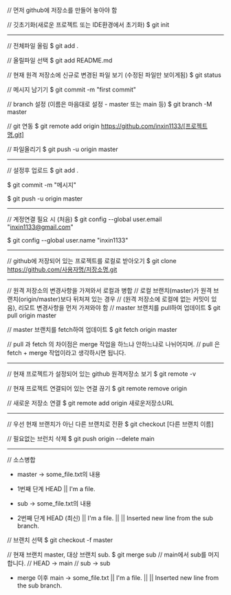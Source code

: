 // 먼저 github에 저장소를 만들어 놓아야 함

// 깃초기화(새로운 프로젝트 또는 IDE환경에서 초기화)
$ git init

------------------------------------------------------------------------------

// 전체파일 올림
$ git add .

// 올릴파일 선택
$ git add README.md

// 현재 원격 저장소에 신규로 변경된 파일 보기 (수정된 파일만 보이게됨)
$ git status

// 메시지 남기기
$ git commit -m "first commit"

// branch 설정 (이름은 마음대로 설정 - master 또는 main 등)
$ git branch -M master

// git 연동 
$ git remote add origin https://github.com/inxin1133/[프로젝트명.git]

// 파일올리기
$ git push -u origin master


-----------------------------------------------------------

// 설정후 업로드
$ git add .

$ git commit -m "메시지"

$ git push -u origin master

----------------------------------------------------------------------------------

// 계정연결 필요 시 (처음)
$ git config --global user.email "inxin1133@gmail.com"

$ git config --global user.name "inxin1133"

---------------------------------------------------------------------------------

// github에 저장되어 있는 프로젝트를 로컬로 받아오기
$ git clone https://github.com/사용자명/저장소명.git

---------------------------------------------------------------------------------

// 원격 저장소의 변경사항을 가져와서 로컬과 병합
// 로컬 브랜치(master)가 원격 브랜치(origin/master)보다 뒤처져 있는 경우
// (원격 저장소에 로컬에 없는 커밋이 있음), 리모트 변경사항을 먼저 가져와야 함
// master 브랜치를 pull하여 업데이트
$ git pull origin master

// master 브랜치를 fetch하여 업데이트
$ git fetch origin master

// pull 과 fetch 의 차이점은 merge 작업을 하느냐 안하느냐로 나뉘어지며.
// pull 은 fetch + merge 작업이라고 생각하시면 됩니다.

-------------------------------------------------------------------------------

// 현재 프로젝트가 설정되어 있는 github 원격저장소 보기
$ git remote -v

// 현재 프로젝트 연결되어 있는 연결 끊기
$ git remote remove origin

// 새로운 저장소 연결
$ git remote add origin 새로운저장소URL


----------------------------------------------------------------------------

// 우선 현재 브랜치가 아닌 다른 브랜치로 전환
$ git checkout [다른 브랜치 이름] 

// 필요없는 브런치 삭제
$ git push origin --delete main

----------------------------------------------------------------------------

// 소스병합
* master -> some_file.txt의 내용
* 1번째 단계 HEAD
|| I'm a file.

* sub -> some_file.txt의 내용
* 2번째 단계 HEAD (최신)
|| I'm a file.
||
|| Inserted new line from the sub branch.

// 브랜치 선택
$ git checkout -f master

// 현재 브랜치 master, 대상 브랜치 sub.
$ git merge sub
//  main에서 sub를 머지합니다.
//  HEAD -> main
// sub  -> sub

* merge 이후 main -> some_file.txt
|| I'm a file.
||
|| Inserted new line from the sub branch.